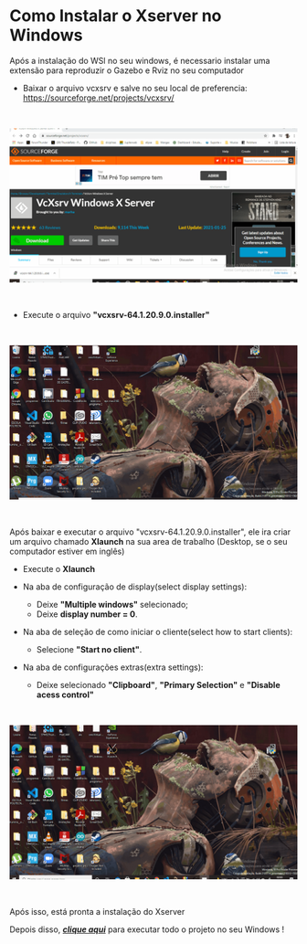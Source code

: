 # **Como Instalar o Xserver no Windows**
Após a instalação do WSl no seu windows, é necessario instalar uma extensão para reproduzir o Gazebo e Rviz no seu computador
- Baixar o arquivo vcxsrv e salve no seu local de preferencia: 
https://sourceforge.net/projects/vcxsrv/

<br>

![download XServer](../assets/gif/XServer/0_baixando_VcXsrv.gif)

<br>

- Execute o arquivo **"vcxsrv-64.1.20.9.0.installer"**

<br>

![execute o XServer](../assets/gif/XServer/1_executando_VcXsrv.gif)

<br>

Após baixar e executar o arquivo "vcxsrv-64.1.20.9.0.installer", ele ira criar um arquivo chamado **Xlaunch** na sua area de trabalho (Desktop, se o seu computador estiver em inglês)

- Execute o **Xlaunch**
- Na aba de configuração de display(select display settings):
    - Deixe **"Multiple windows"** selecionado;
    - Deixe **display number = 0**.

- Na aba de seleção de como iniciar o cliente(select how to start clients):
    - Selecione **"Start no client"**.

- Na aba de configurações extras(extra settings):
    - Deixe selecionado **"Clipboard"**, **"Primary Selection"** e **"Disable acess control"**

<br>

![executando Xlaunch](../assets/gif/XServer/2_executando_Xlaunch.gif)

<br>

Após isso, está pronta a instalação do Xserver

Depois disso, ***[clique aqui]()***  para executar todo o projeto no seu Windows !
